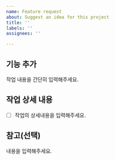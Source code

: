 ```yaml
---
name: Feature request
about: Suggest an idea for this project
title: ''
labels: ''
assignees: ''

---
```


## 기능 추가
작업 내용을 간단히 입력해주세요.

## 작업 상세 내용
-[ ] 작업의 상세내용을 입력해주세요.

## 참고(선택)
내용을 입력해주세요.
